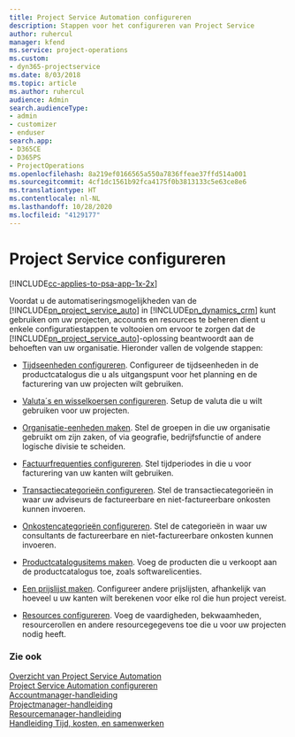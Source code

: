 ```yaml
---
title: Project Service Automation configureren
description: Stappen voor het configureren van Project Service
author: ruhercul
manager: kfend
ms.service: project-operations
ms.custom:
- dyn365-projectservice
ms.date: 8/03/2018
ms.topic: article
ms.author: ruhercul
audience: Admin
search.audienceType:
- admin
- customizer
- enduser
search.app:
- D365CE
- D365PS
- ProjectOperations
ms.openlocfilehash: 8a219ef0166565a550a7836ffeae37ffd514a001
ms.sourcegitcommit: 4cf1dc1561b92fca4175f0b3813133c5e63ce8e6
ms.translationtype: HT
ms.contentlocale: nl-NL
ms.lasthandoff: 10/28/2020
ms.locfileid: "4129177"
---
```

# <a name="configure-project-service"></a>Project Service configureren

[!INCLUDE[cc-applies-to-psa-app-1x-2x](../includes/cc-applies-to-psa-app-1x-2x.md)]

Voordat u de automatiseringsmogelijkheden van de [!INCLUDE[pn_project_service_auto](../includes/pn-project-service-auto.md)] in [!INCLUDE[pn_dynamics_crm](../includes/pn-dynamics-crm.md)] kunt gebruiken om uw projecten, accounts en resources te beheren dient u enkele configuratiestappen te voltooien om ervoor te zorgen dat de [!INCLUDE[pn_project_service_auto](../includes/pn-project-service-auto.md)]-oplossing beantwoordt aan de behoeften van uw organisatie. Hieronder vallen de volgende stappen:  
  
-   [Tijdseenheden configureren](../psa/set-up-time-units.md). Configureer de tijdseenheden in de productcatalogus die u als uitgangspunt voor het planning en de facturering van uw projecten wilt gebruiken.  
  
-   [Valuta´s en wisselkoersen configureren](../psa/set-up-currencies-exchange-rates.md). Setup de valuta die u wilt gebruiken voor uw projecten.  
  
-   [Organisatie-eenheden maken](../psa/create-organizational-units.md). Stel de groepen in die uw organisatie gebruikt om zijn zaken, of via geografie, bedrijfsfunctie of andere logische divisie te scheiden.  
  
-   [Factuurfrequenties configureren](../psa/set-up-invoice-frequencies.md). Stel tijdperiodes in die u voor facturering van uw kanten wilt gebruiken.  
  
-   [Transactiecategorieën configureren](../psa/configure-transaction-categories.md). Stel de transactiecategorieën in waar uw adviseurs de factureerbare en niet-factureerbare onkosten kunnen invoeren.  
  
-   [Onkostencategorieën configureren](../psa/configure-expense-categories.md). Stel de categorieën in waar uw consultants de factureerbare en niet-factureerbare onkosten kunnen invoeren.  
  
-   [Productcatalogusitems maken](../psa/create-product-catalog-items.md). Voeg de producten die u verkoopt aan de productcatalogus toe, zoals softwarelicenties.  
  
-   [Een prijslijst maken](../psa/create-price-list.md). Configureer andere prijslijsten, afhankelijk van hoeveel u uw kanten wilt berekenen voor elke rol die hun project vereist.  
  
-   [Resources configureren](../psa/set-up-resources.md). Voeg de vaardigheden, bekwaamheden, resourcerollen en andere resourcegegevens toe die u voor uw projecten nodig heeft.  
  
### <a name="see-also"></a>Zie ook  
 [Overzicht van Project Service Automation](../psa/overview.md)   
 [Project Service Automation configureren](../psa/configure.md)   
 [Accountmanager-handleiding](../psa/account-manager-guide.md)   
 [Projectmanager-handleiding](../psa/project-manager-guide.md)   
 [Resourcemanager-handleiding](../psa/resource-manager-guide.md)   
 [Handleiding Tijd, kosten, en samenwerken](../psa/time-expense-collaboration-guide.md)
